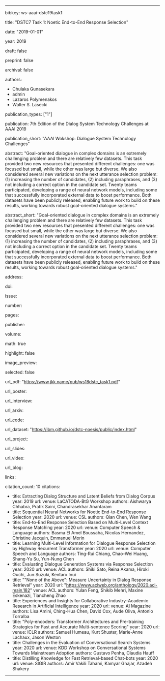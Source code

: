 ---

bibkey: ws-aaai-dstc19task1

title: "DSTC7 Task 1: Noetic End-to-End Response Selection"

date: "2019-01-01"

year: 2019

draft: false

preprint: false

archival: false

authors: 
- Chulaka Gunasekara
- admin
- Lazaros Polymenakos
- Walter S. Lasecki

publication_types: ["1"]

publication: 7th Edition of the Dialog System Technology Challenges at AAAI 2019

publication_short: "AAAI Wokshop: Dialogue System Technology Challenges"

abstract: "Goal-oriented dialogue in complex domains is an extremely challenging problem and there are relatively few datasets. This task provided two new resources that presented different challenges: one was focused but small, while the other was large but diverse. We also considered several new variations on the next utterance selection problem: (1) increasing the number of candidates, (2) including paraphrases, and (3) not including a correct option in the candidate set. Twenty teams participated, developing a range of neural network models, including some that successfully incorporated external data to boost performance. Both datasets have been publicly released, enabling future work to build on these results, working towards robust goal-oriented dialogue systems."

abstract_short: "Goal-oriented dialogue in complex domains is an extremely challenging problem and there are relatively few datasets. This task provided two new resources that presented different challenges: one was focused but small, while the other was large but diverse. We also considered several new variations on the next utterance selection problem: (1) increasing the number of candidates, (2) including paraphrases, and (3) not including a correct option in the candidate set. Twenty teams participated, developing a range of neural network models, including some that successfully incorporated external data to boost performance. Both datasets have been publicly released, enabling future work to build on these results, working towards robust goal-oriented dialogue systems."

address: 

doi: 

issue: 

number: 

pages: 

publisher: 

volume: 

math: true

highlight: false

image_preview: 

selected: false

url_pdf: "https://www.jkk.name/pub/ws18dstc_task1.pdf"

url_poster: 

url_interview: 

url_arxiv: 

url_code: 

url_dataset: "https://ibm.github.io/dstc-noesis/public/index.html"

url_project: 

url_slides: 

url_video: 

url_blog: 

links: 

citation_count: 10
citations:
- title: Extracting Dialog Structure and Latent Beliefs from Dialog Corpus
  year: 2019
  url: 
  venue: LaCATODA-BtG Workshop
  authors: Aishwarya Chhabra, Pratik Saini, Chandrasekhar Anantaram
- title: Sequential Neural Networks for Noetic End-to-End Response Selection
  year: 2020
  url: 
  venue: CSL
  authors: Qian Chen, Wen Wang
- title: End-to-End Response Selection Based on Multi-Level Context Response Matching
  year: 2020
  url: 
  venue: Computer Speech & Language
  authors: Basma El Amel Boussaha, Nicolas Hernandez, Christine Jacquin, Emmanuel Morin
- title: Learning Multi-Level Information for Dialogue Response Selection by Highway Recurrent Transformer
  year: 2020
  url: 
  venue: Computer Speech and Language
  authors: Ting-Rui Chiang, Chao-Wei Huang, Shang-Yu Su, Yun-Nung Chen
- title: Evaluating Dialogue Generation Systems via Response Selection
  year: 2020
  url: 
  venue: ACL
  authors: Shiki Sato, Reina Akama, Hiroki Ouchi, Jun Suzuki, Kentaro Inui
- title: "\"None of the Above\": Measure Uncertainty in Dialog Response Retrieval"
  year: 2020
  url: "https://www.aclweb.org/anthology/2020.acl-main.182"
  venue: ACL
  authors: Yulan Feng, Shikib Mehri, Maxine Eskenazi, Tiancheng Zhao
- title: Experiences and Insights for Collaborative Industry–Academic Research in Artificial Intelligence
  year: 2020
  url: 
  venue: AI Magazine
  authors: Lisa Amini, Ching-Hua Chen, David Cox, Aude Oliva, Antonio Torralba
- title: "Poly-encoders: Transformer Architectures and Pre-training Strategies for Fast and Accurate Multi-sentence Scoring"
  year: 2020
  url: 
  venue: ICLR
  authors: Samuel Humeau, Kurt Shuster, Marie-Anne Lachaux, Jason Weston
- title: Challenges in the Evaluation of Conversational Search Systems
  year: 2020
  url: 
  venue: KDD Workshop on Conversational Systems Towards Mainstream Adoption
  authors: Gustavo Penha, Claudia Hauff
- title: Distilling Knowledge for Fast Retrieval-based Chat-bots
  year: 2020
  url: 
  venue: SIGIR
  authors: Amir Vakili Tahami, Kamyar Ghajar, Azadeh Shakery


---